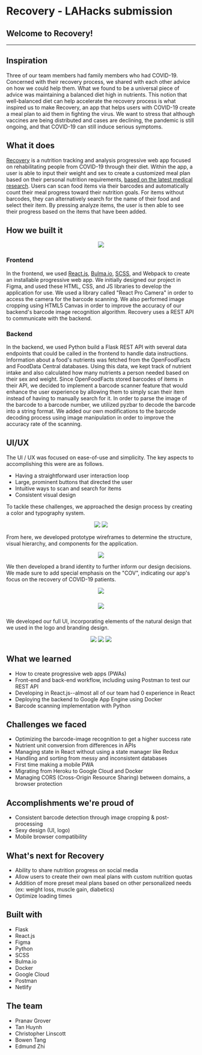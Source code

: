 # Recovery - LAHacks submission

## Welcome to Recovery!

----

## Inspiration

Three of our team members had family members who had COVID-19. Concerned with their recovery process, we shared with each other advice on how we could help them. What we found to be a universal piece of advice was maintaining a balanced diet high in nutrients. This notion that well-balanced diet can help accelerate the recovery process is what inspired us to make Recovery, an app that helps users with COVID-19 create a meal plan to aid them in fighting the virus. We want to stress that although vaccines are being distributed and cases are declining, the pandemic is still ongoing, and that COVID-19 can still induce serious symptoms.

## What it does

[Recovery](https://recoveryapp.netlify.app) is a nutrition tracking and analysis progressive web app focused on rehabilitating people from COVID-19 through their diet. Within the app, a user is able to input their weight and sex to create a customized meal plan based on their personal nutrition requirements, [based on the latest medical research](https://www.hss.edu/guide-COVID-19-nutritional-rehabilitation-restore-replenish.asp). Users can scan food items via their barcodes and automatically count their meal progress toward their nutrition goals. For items without barcodes, they can alternatively search for the name of their food and select their item. By pressing analyze items, the user is then able to see their progress based on the items that have been added.

## How we built it

<p style="text-align: center;"><img src="https://raw.githubusercontent.com/tanhuynh226/hackla/main/images/interactionflowchart.png"></p>

### Frontend

In the frontend, we used [React.js](https://reactjs.org/), [Bulma.io](https://bulma.io), [SCSS](https://sass-lang.com/), and Webpack to create an installable progressive web app. We initially designed our project in Figma, and used these HTML, CSS, and JS libraries to develop the application for use. We used a library called "React Pro Camera" in order to access the camera for the barcode scanning. We also performed image cropping using HTML5 Canvas in order to improve the accuracy of our backend's barcode image recognition algorithm. Recovery uses a REST API to communicate with the backend.

### Backend

In the backend, we used Python build a Flask REST API with several data endpoints that could be called in the frontend to handle data instructions. Information about a food's nutrients was fetched from the OpenFoodFacts and FoodData Central databases. Using this data, we kept track of nutrient intake and also calculated how many nutrients a person needed based on their sex and weight. Since OpenFoodFacts stored barcodes of items in their API, we decided to implement a barcode scanner feature that would enhance the user experience by allowing them to simply scan their item instead of having to manually search for it. In order to parse the image of the barcode to a barcode number, we utilized pyzbar to decode the barcode into a string format. We added our own modifications to the barcode decoding process using image manipulation in order to improve the accuracy rate of the scanning.

## UI/UX

The UI / UX was focused on ease-of-use and simplicity. The key aspects to accomplishing this were are as follows.

* Having a straightforward user interaction loop
* Large, prominent buttons that directed the user
* Intuitive ways to scan and search for items
* Consistent visual design

To tackle these challenges, we approached the design process by creating a color and typography system.

<p style="text-align: center;">
<img src="https://raw.githubusercontent.com/tanhuynh226/hackla/main/images/Fonts.png">
<img src="https://raw.githubusercontent.com/tanhuynh226/hackla/main/images/Colors.png">
</p>

From here, we developed prototype wireframes to determine the structure, visual hierarchy, and components for the application.

<p style="text-align: center;">
<img src="https://raw.githubusercontent.com/tanhuynh226/hackla/main/images/wireframes.png">
</p>

We then developed a brand identity to further inform our design decisions. We made sure to add special emphasis on the "COV", indicating our app's focus on the recovery of COVID-19 patients.

<p style="text-align: center;">
<img src="https://raw.githubusercontent.com/tanhuynh226/hackla/main/images/Logo.png">
</p>

<p style="text-align: center;">
<img style="padding: 10px" src="https://raw.githubusercontent.com/tanhuynh226/hackla/main/images/Logo-1.png">
</p>

We developed our full UI, incorporating elements of the natural design that we used in the logo and branding design.

<p style="text-align: center;">
<img src="https://raw.githubusercontent.com/tanhuynh226/hackla/main/images/Homepage.png">
<img src="https://raw.githubusercontent.com/tanhuynh226/hackla/main/images/Analysis.png">
<img src="https://raw.githubusercontent.com/tanhuynh226/hackla/main/images/Search.png">
</p>

## What we learned

* How to create progressive web apps (PWAs)
* Front-end and back-end workflow, including using Postman to test our REST API
* Developing in React.js--almost all of our team had 0 experience in React
* Deploying the backend to Google App Engine using Docker
* Barcode scanning implementation with Python

## Challenges we faced

* Optimizing the barcode-image recognition to get a higher success rate
* Nutrient unit conversion from differences in APIs
* Managing state in React without using a state manager like Redux
* Handling and sorting from messy and inconsistent databases
* First time making a mobile PWA
* Migrating from Heroku to Google Cloud and Docker
* Managing CORS (Cross-Origin Resource Sharing) between domains, a browser protection

## Accomplishments we're proud of

* Consistent barcode detection through image cropping & post-processing
* Sexy design (UI, logo)
* Mobile browser compatibility

## What's next for Recovery

* Ability to share nutrition progress on social media
* Allow users to create their own meal plans with custom nutrition quotas
* Addition of more preset meal plans based on other personalized needs (ex: weight loss, muscle gain, diabetics)
* Optimize loading times

## Built with

* Flask
* React.js
* Figma
* Python
* SCSS
* Bulma.io
* Docker
* Google Cloud
* Postman
* Netlify

## The team

* Pranav Grover
* Tan Huynh
* Christopher Linscott
* Bowen Tang
* Edmund Zhi
